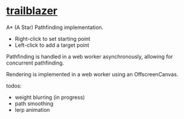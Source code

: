 # [trailblazer](https://kairuz.github.io/trailblazer)


A* (A Star) Pathfinding implementation.

- Right-click to set starting point
- Left-click to add a target point

Pathfinding is handled in a web worker asynchronously, allowing for concurrent pathfinding.

Rendering is implemented in a web worker using an OffscreenCanvas.

todos:
- weight blurring (in progress)
- path smoothing
- lerp animation
